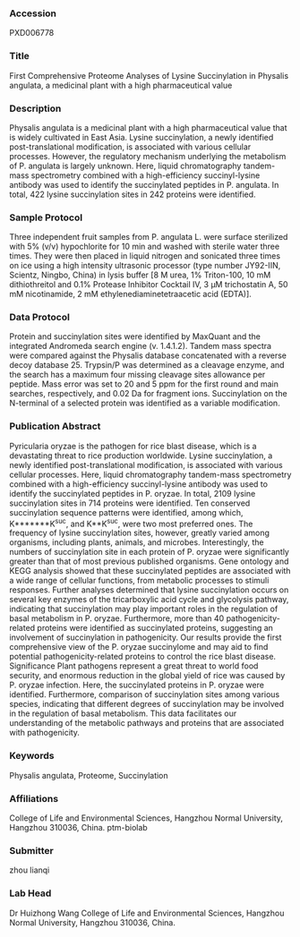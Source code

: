 ### Accession
PXD006778

### Title
First Comprehensive Proteome Analyses of Lysine Succinylation in Physalis angulata, a medicinal plant with a high pharmaceutical value

### Description
Physalis angulata is a medicinal plant with a high pharmaceutical value that is widely cultivated in East Asia. Lysine succinylation, a newly identified post-translational modification, is associated with various cellular processes. However, the regulatory mechanism underlying the metabolism of P. angulata is largely unknown. Here, liquid chromatography tandem-mass spectrometry combined with a high-efficiency succinyl-lysine antibody was used to identify the succinylated peptides in P. angulata. In total, 422 lysine succinylation sites in 242 proteins were identified.

### Sample Protocol
Three independent fruit samples from P. angulata L. were surface sterilized with 5% (v/v) hypochlorite for 10 min and washed with sterile water three times. They were then placed in liquid nitrogen and sonicated three times on ice using a high intensity ultrasonic processor (type number JY92-IIN, Scientz, Ningbo, China) in lysis buffer [8 M urea, 1% Triton-100, 10 mM dithiothreitol and 0.1% Protease Inhibitor Cocktail IV, 3 μM trichostatin A, 50 mM nicotinamide, 2 mM ethylenediaminetetraacetic acid (EDTA)].

### Data Protocol
Protein and succinylation sites were identified by MaxQuant and the integrated Andromeda search engine (v. 1.4.1.2). Tandem mass spectra were compared against the Physalis database concatenated with a reverse decoy database 25. Trypsin/P was determined as a cleavage enzyme, and the search has a maximum four missing cleavage sites allowance per peptide. Mass error was set to 20 and 5 ppm for the first round and main searches, respectively, and 0.02 Da for fragment ions. Succinylation on the N-terminal of a selected protein was identified as a variable modification.

### Publication Abstract
Pyricularia oryzae is the pathogen for rice blast disease, which is a devastating threat to rice production worldwide. Lysine succinylation, a newly identified post-translational modification, is associated with various cellular processes. Here, liquid chromatography tandem-mass spectrometry combined with a high-efficiency succinyl-lysine antibody was used to identify the succinylated peptides in P. oryzae. In total, 2109 lysine succinylation sites in 714 proteins were identified. Ten conserved succinylation sequence patterns were identified, among which, K*******K<sup>suc</sup>, and K**K<sup>suc</sup>, were two most preferred ones. The frequency of lysine succinylation sites, however, greatly varied among organisms, including plants, animals, and microbes. Interestingly, the numbers of succinylation site in each protein of P. oryzae were significantly greater than that of most previous published organisms. Gene ontology and KEGG analysis showed that these succinylated peptides are associated with a wide range of cellular functions, from metabolic processes to stimuli responses. Further analyses determined that lysine succinylation occurs on several key enzymes of the tricarboxylic acid cycle and glycolysis pathway, indicating that succinylation may play important roles in the regulation of basal metabolism in P. oryzae. Furthermore, more than 40 pathogenicity-related proteins were identified as succinylated proteins, suggesting an involvement of succinylation in pathogenicity. Our results provide the first comprehensive view of the P. oryzae succinylome and may aid to find potential pathogenicity-related proteins to control the rice blast disease. Significance Plant pathogens represent a great threat to world food security, and enormous reduction in the global yield of rice was caused by P. oryzae infection. Here, the succinylated proteins in P. oryzae were identified. Furthermore, comparison of succinylation sites among various species, indicating that different degrees of succinylation may be involved in the regulation of basal metabolism. This data facilitates our understanding of the metabolic pathways and proteins that are associated with pathogenicity.

### Keywords
Physalis angulata, Proteome, Succinylation

### Affiliations
College of Life and Environmental Sciences, Hangzhou Normal University, Hangzhou 310036, China.
ptm-biolab

### Submitter
zhou lianqi

### Lab Head
Dr Huizhong Wang
College of Life and Environmental Sciences, Hangzhou Normal University, Hangzhou 310036, China.


